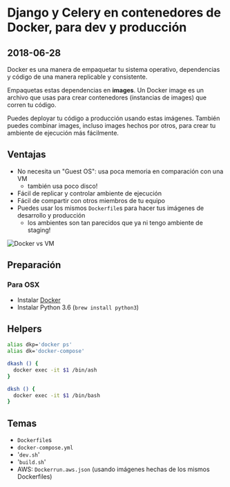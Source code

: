 # Django y Celery en contenedores de Docker, para dev y producción
## 2018-06-28

Docker es una manera de empaquetar tu sistema operativo, dependencias y código de una manera replicable y consistente.

Empaquetas estas dependencias en __images__. Un Docker image es un archivo que usas para crear contenedores (instancias de images) que corren tu código.

Puedes deployar tu código a producción usando estas imágenes. También puedes combinar images, incluso images hechos por otros, para crear tu ambiente de ejecución más fácilmente.


## Ventajas
- No necesita un "Guest OS": usa poca memoria en comparación con una VM
  + también usa poco disco!
- Fácil de replicar y controlar ambiente de ejecución
- Fácil de compartir con otros miembros de tu equipo
- Puedes usar los mismos `Dockerfile`s para hacer tus imágenes de desarrollo y producción
  + los ambientes son tan parecidos que ya ni tengo ambiente de staging!

![Docker vs VM](https://www.researchgate.net/profile/Ling-Hong_Hung/publication/299771559/figure/fig4/AS:359778707623937@1462789336136/A-comparison-of-the-architecture-of-virtual-machines-and-Docker-software.png)


## Preparación
### Para OSX
- Instalar [Docker](https://store.docker.com/editions/community/docker-ce-desktop-mac)
- Instalar Python 3.6 (`brew install python3`)


## Helpers
~~~sh
alias dkp='docker ps'
alias dk='docker-compose'

dkash () {
  docker exec -it $1 /bin/ash
}

dksh () {
  docker exec -it $1 /bin/bash
}
~~~


## Temas
- `Dockerfile`s
- `docker-compose.yml`
- '`dev.sh`'
- '`build.sh`'
- AWS: `Dockerrun.aws.json` (usando imágenes hechas de los mismos Dockerfiles)
